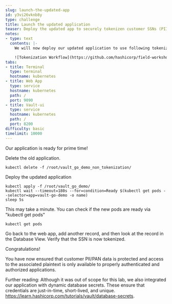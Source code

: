 ```yaml
---
slug: launch-the-updated-app
id: y3vi26vknb8y
type: challenge
title: Launch the updated application
teaser: Deploy the updated app to securely tokenizen customer SSNs (PII data).
notes:
- type: text
  contents: |-
    We will now deploy our updated application to use following tokenization workflow.

    ![Tokenization Workflow](https://github.com/hashicorp/field-workshops-vault/raw/main/instruqt-tracks/vault-advanced-data-protection-with-tokenization/assets/images/tokenization_workflow.png)
tabs:
- title: Terminal
  type: terminal
  hostname: kubernetes
- title: Web App
  type: service
  hostname: kubernetes
  path: /
  port: 9090
- title: Vault-ui
  type: service
  hostname: kubernetes
  path: /
  port: 8200
difficulty: basic
timelimit: 10000
---
```

Our application is ready for prime time!

Delete the old application.
```
kubectl delete -f /root/vault_go_demo_non_tokenization/
```
Deploy the updated application
```
kubectl apply -f /root/vault_go_demo/
kubectl wait --timeout=180s --for=condition=Ready $(kubectl get pods --selector=app=vault-go-demo -o name)
sleep 5s
```
This may take a minute. You can check if the new pods are ready via "kubectl get pods"
```
kubectl get pods
```
Go back to the web app, add another record, and then look at the record in the Database View. Verify that the SSN is now tokenized.

Congratulations!

You have now ensured that customer PII/PAN data is protected and access to the associated plaintext is only available to properly authenticated and authorized applications.

Further reading: Although it was out of scope for this lab, we also integrated our application with dynamic database secrets.
These ensure that credentials are just-in-time, short-lived, and unique.
https://learn.hashicorp.com/tutorials/vault/database-secrets.